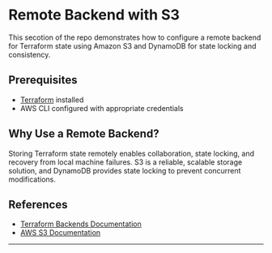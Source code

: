 # Remote Backend with S3

This secotion of the repo demonstrates how to configure a remote backend for Terraform state using Amazon S3 and DynamoDB for state locking and consistency.

## Prerequisites

- [Terraform](https://www.terraform.io/downloads.html) installed
- AWS CLI configured with appropriate credentials

## Why Use a Remote Backend?

Storing Terraform state remotely enables collaboration, state locking, and recovery from local machine failures. S3 is a reliable, scalable storage solution, and DynamoDB provides state locking to prevent concurrent modifications.


## References

- [Terraform Backends Documentation](https://www.terraform.io/language/settings/backends/s3)
- [AWS S3 Documentation](https://docs.aws.amazon.com/s3/index.html)

---